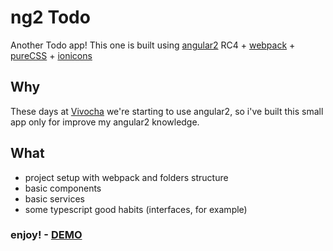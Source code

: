 # ng2 Todo
Another Todo app! This one is built using [angular2](https://angular.io) RC4 + [webpack](https://webpack.github.io/) + [pureCSS](http://purecss.io/) + [ionicons](http://ionicons.com/)

## Why
These days at [Vivocha](http://www.vivocha.com/) we're starting to use angular2, so i've built this small app only for improve my angular2 knowledge.

## What
* project setup with webpack and folders structure
* basic components
* basic services
* some typescript good habits (interfaces, for example)

### enjoy! - [DEMO](http://gianfranco-frau.com/ng2Todo/)
